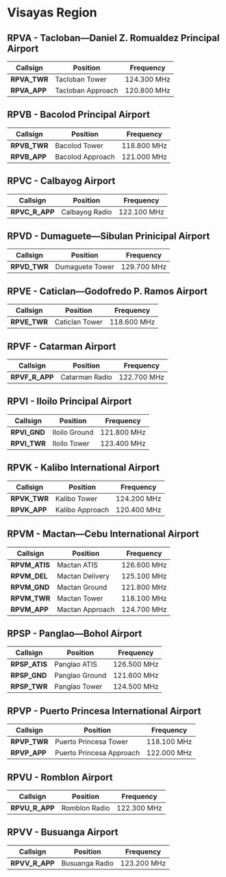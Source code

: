 # Visayas Region

## RPVA - Tacloban—Daniel Z. Romualdez Principal Airport
| Callsign | Position | Frequency |
| --- | --- | --- |
| **RPVA_TWR** | Tacloban Tower | 124.300 MHz |
| **RPVA_APP** | Tacloban Approach | 120.800 MHz |

## RPVB - Bacolod Principal Airport
| Callsign | Position | Frequency |
| --- | --- | --- |
| **RPVB_TWR** | Bacolod Tower | 118.800 MHz |
| **RPVB_APP** | Bacolod Approach | 121.000 MHz |

## RPVC - Calbayog Airport
| Callsign | Position | Frequency |
| --- | --- | --- |
| **RPVC_R_APP** | Calbayog Radio | 122.100 MHz |

## RPVD - Dumaguete—Sibulan Prinicipal Airport
| Callsign | Position | Frequency |
| --- | --- | --- |
| **RPVD_TWR** | Dumaguete Tower | 129.700 MHz |

## RPVE - Caticlan—Godofredo P. Ramos Airport
| Callsign | Position | Frequency |
| --- | --- | --- |
| **RPVE_TWR** | Caticlan Tower | 118.600 MHz |

## RPVF - Catarman Airport
| Callsign | Position | Frequency |
| --- | --- | --- |
| **RPVF_R_APP** | Catarman Radio | 122.700 MHz |

## RPVI - Iloilo Principal Airport
| Callsign | Position | Frequency |
| --- | --- | --- |
| **RPVI_GND** | Iloilo Ground | 121.800 MHz |
| **RPVI_TWR** | Iloilo Tower | 123.400 MHz |

## RPVK - Kalibo International Airport
| Callsign | Position | Frequency |
| --- | --- | --- |
| **RPVK_TWR** | Kalibo Tower | 124.200 MHz |
| **RPVK_APP** | Kalibo Approach | 120.400 MHz |

## RPVM - Mactan—Cebu International Airport
| Callsign | Position | Frequency |
| --- | --- | --- |
| **RPVM_ATIS** | Mactan ATIS | 126.600 MHz |
| **RPVM_DEL** | Mactan Delivery | 125.100 MHz |
| **RPVM_GND** | Mactan Ground | 121.800 MHz |
| **RPVM_TWR** | Mactan Tower | 118.100 MHz |
| **RPVM_APP** | Mactan Approach | 124.700 MHz |

## RPSP - Panglao—Bohol Airport
| Callsign | Position | Frequency |
| --- | --- | --- |
| **RPSP_ATIS** | Panglao ATIS | 126.500 MHz |
| **RPSP_GND** | Panglao Ground | 121.600 MHz |
| **RPSP_TWR** | Panglao Tower | 124.500 MHz |

## RPVP - Puerto Princesa International Airport
| Callsign | Position | Frequency |
| --- | --- | --- |
| **RPVP_TWR** | Puerto Princesa Tower | 118.100 MHz |
| **RPVP_APP** | Puerto Princesa Approach | 122.000 MHz |

## RPVU - Romblon Airport
| Callsign | Position | Frequency |
| --- | --- | --- |
| **RPVU_R_APP** | Romblon Radio | 122.300 MHz |

## RPVV - Busuanga Airport
| Callsign | Position | Frequency |
| --- | --- | --- |
| **RPVV_R_APP** | Busuanga Radio | 123.200 MHz |